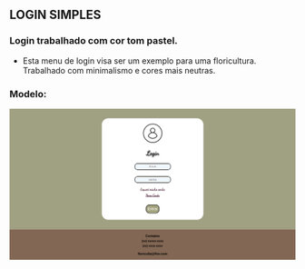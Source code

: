 ## LOGIN SIMPLES 

### Login trabalhado com cor tom pastel.
- Esta menu de login visa ser um exemplo para uma floricultura. Trabalhado com minimalismo e cores mais neutras.

### Modelo:

<img src="LoginImg/LoginMinimalista.png" width="720px" />